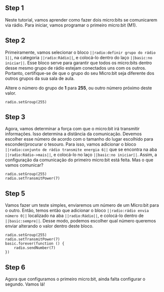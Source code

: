 ## Step 1

Neste tutorial, vamos aprender como fazer dois micro:bits se comunicarem via rádio. Para iniciar, vamos
programar o primeiro micro:bit (M1).

## Step 2

Primeiramente, vamos selecionar o bloco `||radio:definir grupo do rádio 1||`, na categoria
`||radio:Rádio||`, e colocá-lo dentro do laço `||basic:no iniciar||`. Esse bloco
serve para garantir que todos os micro:bits dentro desse mesmo grupo de rádio estejam conectados uns com
os outros. Portanto, certifique-se de que o grupo do seu Micro:bit seja diferente dos outros grupos da sua sala de aula.

Altere o número do grupo de **1** para **255**, ou outro número próximo deste valor.

```blocks
radio.setGroup(255)
```

## Step 3

Agora, vamos determinar a força com que o micro:bit irá transmitir informações. Isso
determina a distância da comunicação. Devemos escolher esse número de acordo com o tamanho
do lugar escolhido para esconder/procurar o tesouro. Para isso, vamos adicionar o bloco
`||radio:conjunto de rádio transmite energia 6||` que se encontra na
aba `||radio:Rádio->mais||`, e colocá-lo no laço `||basic:no iniciar||`.
Assim, a configuração da comunicação do primeiro micro:bit está feita. Mas o que vamos comunicar?

```blocks
radio.setGroup(255)
radio.setTransmitPower(7)
```

## Step 5

Vamos fazer um teste simples, enviaremos um número de um Micro:bit para o outro.
Então, temos então que adicionar o bloco `||radio:rádio envia número 0||` localizado na aba
`||radio:Rádio||`, e colocá-lo dentro de `||basic:sempre||`.
Desse modo, podemos escolher qual número queremos enviar alterando o valor dentro deste bloco.

```blocks
radio.setGroup(255)
radio.setTransmitPower(7)
basic.forever(function () {
    radio.sendNumber(7)
})
```

## Step 6

Agora que configuramos o primeiro micro:bit, ainda falta configurar o segundo. Vamos lá!
